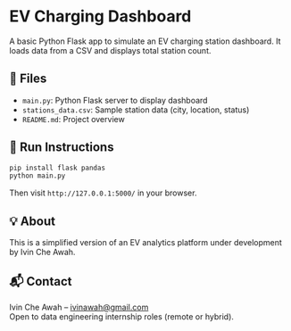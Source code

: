 # EV Charging Dashboard

A basic Python Flask app to simulate an EV charging station dashboard. It loads data from a CSV and displays total station count.

## 📁 Files
- `main.py`: Python Flask server to display dashboard
- `stations_data.csv`: Sample station data (city, location, status)
- `README.md`: Project overview

## 🚀 Run Instructions
```bash
pip install flask pandas
python main.py
```
Then visit `http://127.0.0.1:5000/` in your browser.

## 💡 About
This is a simplified version of an EV analytics platform under development by Ivin Che Awah.

## 📬 Contact
Ivin Che Awah – ivinawah@gmail.com  
Open to data engineering internship roles (remote or hybrid).
